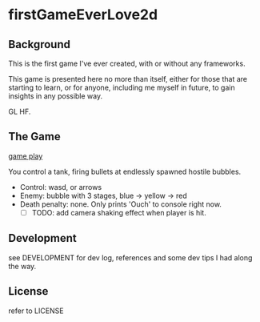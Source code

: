 # firstGameEverLove2d

## Background

This is the first game I've ever created, with or without any frameworks.

This game is presented here no more than itself, either for those that are starting to learn, or for anyone, including me myself in future, to gain insights in any possible way.

GL HF.

## The Game

[game play](https://github.com/xorange/firstGameEverLove2d/blob/main/docAssets/play.gif)

You control a tank, firing bullets at endlessly spawned hostile bubbles.
- Control: wasd, or arrows
- Enemy: bubble with 3 stages, blue -> yellow -> red
- Death penalty: none. Only prints 'Ouch' to console right now.
  - [ ] TODO: add camera shaking effect when player is hit.

## Development

see DEVELOPMENT for dev log, references and some dev tips I had along the way.

## License

refer to LICENSE
